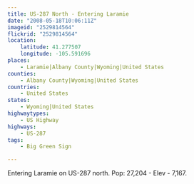 ```yaml
---
title: US-287 North - Entering Laramie
date: "2008-05-18T10:06:11Z"
imageid: "2529814564"
flickrid: "2529814564"
location:
    latitude: 41.277507
    longitude: -105.591696
places:
    - Laramie|Albany County|Wyoming|United States
counties:
    - Albany County|Wyoming|United States
countries:
    - United States
states:
    - Wyoming|United States
highwaytypes:
    - US Highway
highways:
    - US-287
tags:
    - Big Green Sign

---
```

Entering Laramie on US-287 north.  Pop: 27,204 - Elev - 7,167.